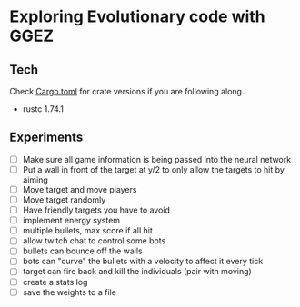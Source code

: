 # Exploring Evolutionary code with GGEZ

## Tech

Check [Cargo.toml](Cargo.toml) for crate versions if you are following along.

- rustc 1.74.1

## Experiments

- [ ] Make sure all game information is being passed into the neural network
- [ ] Put a wall in front of the target at y/2 to only allow the targets to hit by aiming
- [ ] Move target and move players
- [ ] Move target randomly
- [ ] Have friendly targets you have to avoid
- [ ] implement energy system
- [ ] multiple bullets, max score if all hit
- [ ] allow twitch chat to control some bots
- [ ] bullets can bounce off the walls
- [ ] bots can "curve" the bullets with a velocity to affect it every tick
- [ ] target can fire back and kill the individuals (pair with moving)
- [ ] create a stats log
- [ ] save the weights to a file

